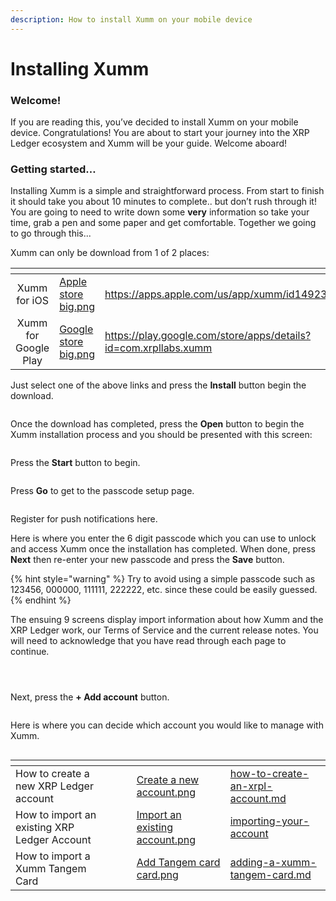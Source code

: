 ```yaml
---
description: How to install Xumm on your mobile device
---
```


# Installing Xumm

### **Welcome!**

If you are reading this, you’ve decided to install Xumm on your mobile device. Congratulations! You are about to start your journey into the XRP Ledger ecosystem and Xumm will be your guide. Welcome aboard!

### **Getting started…**

Installing Xumm is a simple and straightforward process. From start to finish it should take you about 10 minutes to complete.. but don’t rush through it! You are going to need to write down some **very** information so take your time, grab a pen and some paper and get comfortable. Together we going to go through this...

Xumm can only be download from 1 of 2 places:

<table data-card-size="large" data-view="cards"><thead><tr><th align="center"></th><th data-hidden data-card-cover data-type="files"></th><th data-hidden data-card-target data-type="content-ref"></th></tr></thead><tbody><tr><td align="center">Xumm for iOS</td><td><a href="../.gitbook/assets/Apple store big.png">Apple store big.png</a></td><td><a href="https://apps.apple.com/us/app/xumm/id1492302343">https://apps.apple.com/us/app/xumm/id1492302343</a></td></tr><tr><td align="center">Xumm for Google Play</td><td><a href="../.gitbook/assets/Google store big.png">Google store big.png</a></td><td><a href="https://play.google.com/store/apps/details?id=com.xrpllabs.xumm">https://play.google.com/store/apps/details?id=com.xrpllabs.xumm</a></td></tr></tbody></table>

Just select one of the above links and press the **Install** button begin the download.

<figure><img src="../.gitbook/assets/Google play - Xumm.png" alt=""><figcaption></figcaption></figure>

Once the download has completed, press the **Open** button to begin the Xumm installation process and you should be presented with this screen:

<figure><img src="../.gitbook/assets/Install - Page 1.png" alt=""><figcaption></figcaption></figure>

Press the **Start** button to begin.

<figure><img src="../.gitbook/assets/Install - Page 2.png" alt=""><figcaption></figcaption></figure>

Press **Go** to get to the passcode setup page.

<figure><img src="../.gitbook/assets/Install - Page 3.png" alt=""><figcaption></figcaption></figure>

Register for push notifications here.

Here is where you enter the 6 digit passcode which you can use to unlock and access Xumm once the installation has completed. When done, press **Next** then re-enter your new passcode and press the **Save** button.&#x20;

{% hint style="warning" %}
Try to avoid using a simple passcode such as 123456, 000000, 111111, 222222, etc. since these could be easily guessed.&#x20;
{% endhint %}

The ensuing 9 screens display import information about how Xumm and the XRP Ledger work, our Terms of Service and the current release notes. You will need to acknowledge that you have read through each page to continue.

<figure><img src="../.gitbook/assets/Install - Page 4.png" alt=""><figcaption></figcaption></figure>

<figure><img src="../.gitbook/assets/Install - Page 5.png" alt=""><figcaption></figcaption></figure>

<figure><img src="../.gitbook/assets/Install - Page 6.png" alt=""><figcaption></figcaption></figure>

Next, press the **+ Add account** button.

<figure><img src="../.gitbook/assets/Install - Page 7.png" alt=""><figcaption></figcaption></figure>

Here is where you can decide which account you would like to manage with Xumm.

<figure><img src="../.gitbook/assets/Add an account screen.png" alt=""><figcaption></figcaption></figure>

<table data-view="cards"><thead><tr><th></th><th></th><th></th><th data-hidden data-card-cover data-type="files"></th><th data-hidden data-card-target data-type="content-ref"></th></tr></thead><tbody><tr><td>How to create a new XRP Ledger account</td><td></td><td></td><td><a href="../.gitbook/assets/Create a new account.png">Create a new account.png</a></td><td><a href="your-first-xrp-ledger-account/how-to-create-an-xrpl-account.md">how-to-create-an-xrpl-account.md</a></td></tr><tr><td>How to import an existing XRP Ledger Account</td><td></td><td></td><td><a href="../.gitbook/assets/Import an existing account.png">Import an existing account.png</a></td><td><a href="your-first-xrp-ledger-account/importing-your-account/">importing-your-account</a></td></tr><tr><td>How to import a Xumm Tangem Card</td><td></td><td></td><td><a href="../.gitbook/assets/Add Tangem card card.png">Add Tangem card card.png</a></td><td><a href="your-first-xrp-ledger-account/adding-a-xumm-tangem-card.md">adding-a-xumm-tangem-card.md</a></td></tr></tbody></table>
